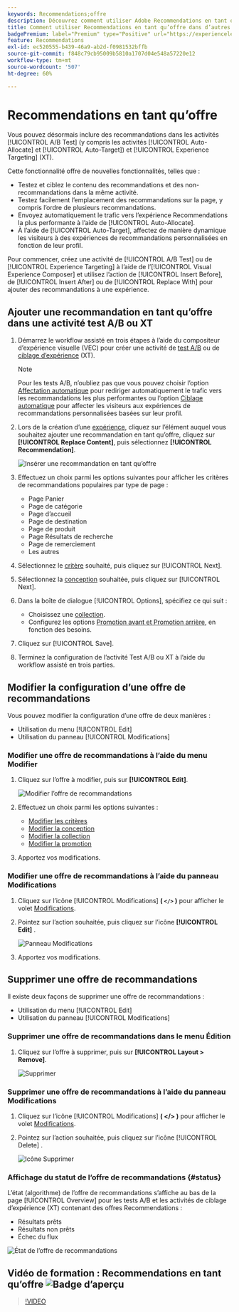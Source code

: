```yaml
---
keywords: Recommendations;offre
description: Découvrez comment utiliser Adobe Recommendations en tant qu’offre dans les activités de tests A/B (y compris l’affectation automatique et le ciblage automatique) et de ciblage d’expérience (XT).
title: Comment utiliser Recommendations en tant qu’offre dans d’autres types d’activités ?
badgePremium: label="Premium" type="Positive" url="https://experienceleague.adobe.com/docs/target/using/introduction/intro.html?lang=fr#premium newtab=true" tooltip="Voir ce qui est inclus dans Target Premium."
feature: Recommendations
exl-id: ec520555-b439-46a9-ab2d-f0981532bffb
source-git-commit: f848c79cb95009b5810a1707d04e548a57220e12
workflow-type: tm+mt
source-wordcount: '507'
ht-degree: 60%

---
```


# Recommendations en tant qu’offre

Vous pouvez désormais inclure des recommandations dans les activités [!UICONTROL A/B Test] (y compris les activités [!UICONTROL Auto-Allocate] et [!UICONTROL Auto-Target]) et [!UICONTROL Experience Targeting] (XT).

Cette fonctionnalité offre de nouvelles fonctionnalités, telles que :

* Testez et ciblez le contenu des recommandations et des non-recommandations dans la même activité.
* Testez facilement l’emplacement des recommandations sur la page, y compris l’ordre de plusieurs recommandations.
* Envoyez automatiquement le trafic vers l’expérience Recommendations la plus performante à l’aide de [!UICONTROL Auto-Allocate].
* À l’aide de [!UICONTROL Auto-Target], affectez de manière dynamique les visiteurs à des expériences de recommandations personnalisées en fonction de leur profil.

Pour commencer, créez une activité de [!UICONTROL A/B Test] ou de [!UICONTROL Experience Targeting] à l’aide de l’[!UICONTROL Visual Experience Composer] et utilisez l’action de [!UICONTROL Insert Before], de [!UICONTROL Insert After] ou de [!UICONTROL Replace With] pour ajouter des recommandations à une expérience.

## Ajouter une recommandation en tant qu’offre dans une activité test A/B ou XT

1. Démarrez le workflow assisté en trois étapes à l’aide du compositeur d’expérience visuelle (VEC) pour créer une activité de [test A/B](/help/main/c-activities/t-test-ab/t-test-create-ab/test-create-ab.md) ou de [ciblage d’expérience](/help/main/c-activities/t-experience-target/t-xt-create/xt-create.md) (XT).

   >[!NOTE]
   >
   >Pour les tests A/B, n’oubliez pas que vous pouvez choisir l’option [Affectation automatique](/help/main/c-activities/automated-traffic-allocation/automated-traffic-allocation.md) pour rediriger automatiquement le trafic vers les recommandations les plus performantes ou l’option [Ciblage automatique](/help/main/c-activities/auto-target/auto-target-to-optimize.md) pour affecter les visiteurs aux expériences de recommandations personnalisées basées sur leur profil.

1. Lors de la création d’une [expérience](/help/main/c-experiences/c-visual-experience-composer/viztarget-options.md), cliquez sur l’élément auquel vous souhaitez ajouter une recommandation en tant qu’offre, cliquez sur **[!UICONTROL Replace Content]**, puis sélectionnez **[!UICONTROL Recommendation]**.

   ![Insérer une recommandation en tant qu’offre](/help/main/c-recommendations/t-create-recs-activity/assets/recs-as-offer.png)

1. Effectuez un choix parmi les options suivantes pour afficher les critères de recommandations populaires par type de page :

   * Page Panier
   * Page de catégorie
   * Page d’accueil
   * Page de destination
   * Page de produit
   * Page Résultats de recherche
   * Page de remerciement
   * Les autres

1. Sélectionnez le [critère](/help/main/c-recommendations/c-algorithms/algorithms.md) souhaité, puis cliquez sur [!UICONTROL Next].
1. Sélectionnez la [conception](/help/main/c-recommendations/c-design-overview/design-overview.md) souhaitée, puis cliquez sur [!UICONTROL Next].
1. Dans la boîte de dialogue [!UICONTROL Options], spécifiez ce qui suit :

   * Choisissez une [collection](/help/main/c-recommendations/c-products/collections.md).
   * Configurez les options [Promotion avant et Promotion arrière](/help/main/c-recommendations/t-create-recs-activity/adding-promotions.md), en fonction des besoins.

1. Cliquez sur [!UICONTROL Save].
1. Terminez la configuration de l’activité Test A/B ou XT à l’aide du workflow assisté en trois parties.

## Modifier la configuration d’une offre de recommandations

Vous pouvez modifier la configuration d’une offre de deux manières :

* Utilisation du menu [!UICONTROL Edit]
* Utilisation du panneau [!UICONTROL Modifications]

### Modifier une offre de recommandations à l’aide du menu Modifier

1. Cliquez sur l’offre à modifier, puis sur **[!UICONTROL Edit]**.

   ![Modifier l’offre de recommandations](/help/main/c-recommendations/assets/recs-offer-edit.png)

1. Effectuez un choix parmi les options suivantes :

   * [Modifier les critères](/help/main/c-recommendations/c-algorithms/algorithms.md)
   * [Modifier la conception](/help/main/c-recommendations/c-design-overview/design-overview.md)
   * [Modifier la collection](/help/main/c-recommendations/c-products/collections.md)
   * [Modifier la promotion](/help/main/c-recommendations/t-create-recs-activity/adding-promotions.md)

1. Apportez vos modifications.

### Modifier une offre de recommandations à l’aide du panneau Modifications

1. Cliquez sur l’icône [!UICONTROL Modifications] **( `</>` )** pour afficher le volet [Modifications](/help/main/c-experiences/c-visual-experience-composer/c-vec-code-editor/vec-code-editor.md).
1. Pointez sur l’action souhaitée, puis cliquez sur l’icône **[!UICONTROL Edit]** .

   ![Panneau Modifications](/help/main/c-recommendations/assets/recs-offer-modifications.png)

1. Apportez vos modifications.

## Supprimer une offre de recommandations

Il existe deux façons de supprimer une offre de recommandations :

* Utilisation du menu [!UICONTROL Edit]
* Utilisation du panneau [!UICONTROL Modifications]

### Supprimer une offre de recommandations dans le menu Édition

1. Cliquez sur l’offre à supprimer, puis sur **[!UICONTROL Layout > Remove]**.

   ![Supprimer](/help/main/c-recommendations/assets/recs-offer-remove.png)

### Supprimer une offre de recommandations à l’aide du panneau Modifications

1. Cliquez sur l’icône [!UICONTROL Modifications] **( &lt;/> )** pour afficher le volet [Modifications](/help/main/c-experiences/c-visual-experience-composer/c-vec-code-editor/vec-code-editor.md).
1. Pointez sur l’action souhaitée, puis cliquez sur l’icône [!UICONTROL Delete] .

   ![Icône Supprimer](/help/main/c-recommendations/assets/recs-offer-delete.png)

### Affichage du statut de l’offre de recommandations {#status}

L’état (algorithme) de l’offre de recommandations s’affiche au bas de la page [!UICONTROL Overview] pour les tests A/B et les activités de ciblage d’expérience (XT) contenant des offres Recommendations :

* Résultats prêts
* Résultats non prêts
* Échec du flux

![État de l’offre de recommandations](/help/main/c-recommendations/assets/recs-offer-status.png)

## Vidéo de formation : Recommendations en tant qu’offre ![Badge d’aperçu](/help/main/assets/overview.png)

>[!VIDEO](https://video.tv.adobe.com/v/28878)
